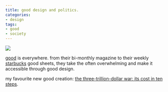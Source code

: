 ```yaml
---
title: good design and politics.
categories:
- design
tags:
- good
- society
---
```


[![](/blog/old-uploads/2008/11/threetrilliondollarwar.jpg)](http://www.good.is/?p=12755)

[good](http://www.good.is/) is everywhere. from their bi-monthly magazine to their weekly [starbucks](http://www.starbucks.com/) good sheets, they take the often overwhelming and make it accessible through good design.

my favourite new good creation: [the three-trillion-dollar war: its cost in ten steps](http://www.good.is/?p=12755).

